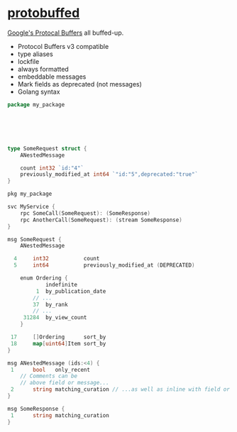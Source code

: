 # [protobuffed](https://github.com/fenollp/protobuffed)

[Google's Protocal Buffers](https://developers.google.com/protocol-buffers/docs/proto3) all buffed-up.

* Protocol Buffers v3 compatible
* type aliases
* lockfile
* always formatted
* embeddable messages
* Mark fields as deprecated (not messages)
* Golang syntax

```go
package my_package






type SomeRequest struct {
	ANestedMessage

	count int32 `id:"4"`
	previously_modified_at int64 `"id:"5",deprecated:"true"`
}
```

```go
pkg my_package

svc MyService {
    rpc SomeCall(SomeRequest): (SomeResponse)
    rpc AnotherCall(SomeRequest): (stream SomeResponse)
}

msg SomeRequest {
    ANestedMessage

  4     int32           count
  5     int64           previously_modified_at (DEPRECATED)

    enum Ordering {
            indefinite
         1  by_publication_date
        // ...
        37  by_rank
        // ...
     31284  by_view_count
    }

 17     []Ordering      sort_by
 18     map[uint64]Item sort_by
}

msg ANestedMessage (ids:<4) {
 1      bool   only_recent
    // Comments can be
    // above field or message...
 2      string matching_curation // ...as well as inline with field or message
}

msg SomeResponse {
 1      string matching_curation
}
```

